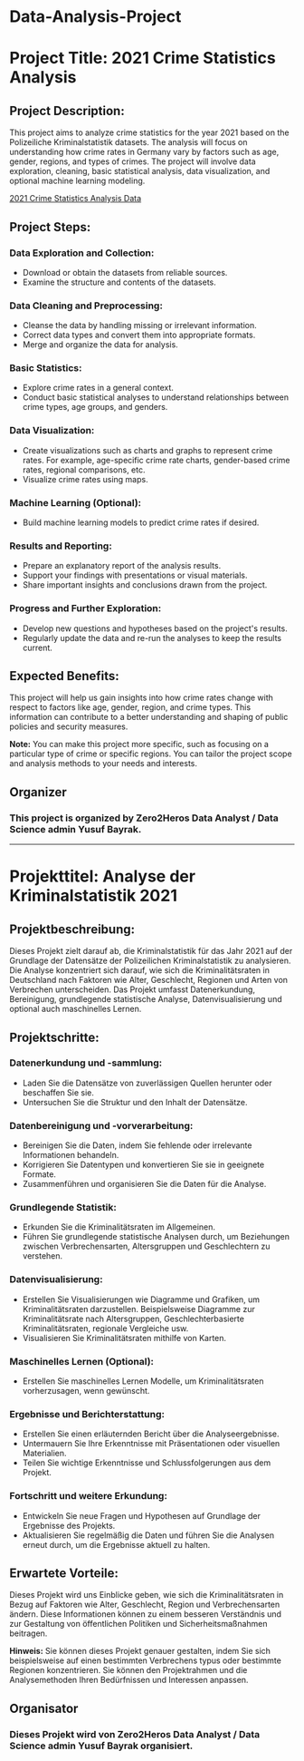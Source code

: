 # Data-Analysis-Project
# Project Title: 2021 Crime Statistics Analysis

## Project Description:
This project aims to analyze crime statistics for the year 2021 based on the Polizeiliche Kriminalstatistik datasets. The analysis will focus on understanding how crime rates in Germany vary by factors such as age, gender, regions, and types of crimes. The project will involve data exploration, cleaning, basic statistical analysis, data visualization, and optional machine learning modeling.

[2021 Crime Statistics Analysis Data](https://www.govdata.de/web/guest/daten/-/searchresult/f/type%3Adataset%2Csourceportal%3Abdc08f58-41dc-4f8a-a145-c019805bdeaf%2C/s/relevance_desc)
## Project Steps:

### Data Exploration and Collection:
- Download or obtain the datasets from reliable sources.
- Examine the structure and contents of the datasets.

### Data Cleaning and Preprocessing:
- Cleanse the data by handling missing or irrelevant information.
- Correct data types and convert them into appropriate formats.
- Merge and organize the data for analysis.

### Basic Statistics:
- Explore crime rates in a general context.
- Conduct basic statistical analyses to understand relationships between crime types, age groups, and genders.

### Data Visualization:
- Create visualizations such as charts and graphs to represent crime rates. For example, age-specific crime rate charts, gender-based crime rates, regional comparisons, etc.
- Visualize crime rates using maps.

### Machine Learning (Optional):
- Build machine learning models to predict crime rates if desired.

### Results and Reporting:
- Prepare an explanatory report of the analysis results.
- Support your findings with presentations or visual materials.
- Share important insights and conclusions drawn from the project.

### Progress and Further Exploration:
- Develop new questions and hypotheses based on the project's results.
- Regularly update the data and re-run the analyses to keep the results current.

## Expected Benefits:
This project will help us gain insights into how crime rates change with respect to factors like age, gender, region, and crime types. This information can contribute to a better understanding and shaping of public policies and security measures.

**Note:** You can make this project more specific, such as focusing on a particular type of crime or specific regions. You can tailor the project scope and analysis methods to your needs and interests.


## Organizer
### This project is organized by **Zero2Heros** Data Analyst / Data Science admin Yusuf Bayrak.
---


# Projekttitel: Analyse der Kriminalstatistik 2021

## Projektbeschreibung:
Dieses Projekt zielt darauf ab, die Kriminalstatistik für das Jahr 2021 auf der Grundlage der Datensätze der Polizeilichen Kriminalstatistik zu analysieren. Die Analyse konzentriert sich darauf, wie sich die Kriminalitätsraten in Deutschland nach Faktoren wie Alter, Geschlecht, Regionen und Arten von Verbrechen unterscheiden. Das Projekt umfasst Datenerkundung, Bereinigung, grundlegende statistische Analyse, Datenvisualisierung und optional auch maschinelles Lernen.

## Projektschritte:

### Datenerkundung und -sammlung:
- Laden Sie die Datensätze von zuverlässigen Quellen herunter oder beschaffen Sie sie.
- Untersuchen Sie die Struktur und den Inhalt der Datensätze.

### Datenbereinigung und -vorverarbeitung:
- Bereinigen Sie die Daten, indem Sie fehlende oder irrelevante Informationen behandeln.
- Korrigieren Sie Datentypen und konvertieren Sie sie in geeignete Formate.
- Zusammenführen und organisieren Sie die Daten für die Analyse.

### Grundlegende Statistik:
- Erkunden Sie die Kriminalitätsraten im Allgemeinen.
- Führen Sie grundlegende statistische Analysen durch, um Beziehungen zwischen Verbrechensarten, Altersgruppen und Geschlechtern zu verstehen.

### Datenvisualisierung:
- Erstellen Sie Visualisierungen wie Diagramme und Grafiken, um Kriminalitätsraten darzustellen. Beispielsweise Diagramme zur Kriminalitätsrate nach Altersgruppen, Geschlechterbasierte Kriminalitätsraten, regionale Vergleiche usw.
- Visualisieren Sie Kriminalitätsraten mithilfe von Karten.

### Maschinelles Lernen (Optional):
- Erstellen Sie maschinelles Lernen Modelle, um Kriminalitätsraten vorherzusagen, wenn gewünscht.

### Ergebnisse und Berichterstattung:
- Erstellen Sie einen erläuternden Bericht über die Analyseergebnisse.
- Untermauern Sie Ihre Erkenntnisse mit Präsentationen oder visuellen Materialien.
- Teilen Sie wichtige Erkenntnisse und Schlussfolgerungen aus dem Projekt.

### Fortschritt und weitere Erkundung:
- Entwickeln Sie neue Fragen und Hypothesen auf Grundlage der Ergebnisse des Projekts.
- Aktualisieren Sie regelmäßig die Daten und führen Sie die Analysen erneut durch, um die Ergebnisse aktuell zu halten.

## Erwartete Vorteile:
Dieses Projekt wird uns Einblicke geben, wie sich die Kriminalitätsraten in Bezug auf Faktoren wie Alter, Geschlecht, Region und Verbrechensarten ändern. Diese Informationen können zu einem besseren Verständnis und zur Gestaltung von öffentlichen Politiken und Sicherheitsmaßnahmen beitragen.

**Hinweis:** Sie können dieses Projekt genauer gestalten, indem Sie sich beispielsweise auf einen bestimmten Verbrechens typus oder bestimmte Regionen konzentrieren. Sie können den Projektrahmen und die Analysemethoden Ihren Bedürfnissen und Interessen anpassen.

## Organisator
### Dieses Projekt wird von **Zero2Heros** Data Analyst / Data Science admin Yusuf Bayrak organisiert.
